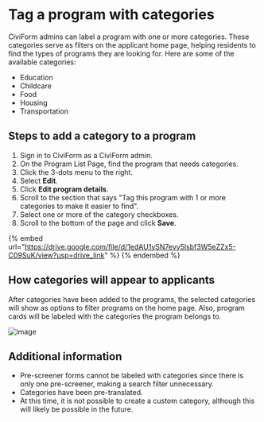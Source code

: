 # Tag a program with categories

CiviForm admins can label a program with one or more categories.  These categories serve as filters on the applicant home page, helping residents to find the types of programs they are looking for.  Here are some of the available categories:
- Education
- Childcare
- Food
- Housing
- Transportation

## Steps to add a category to a program

1. Sign in to CiviForm as a CiviForm admin.
2. On the Program List Page, find the program that needs categories.
3. Click the 3-dots menu to the right.
4. Select **Edit**.
5. Click **Edit program details**.
6. Scroll to the section that says "Tag this program with 1 or more categories to make it easier to find".
7. Select one or more of the category checkboxes.
8. Scroll to the bottom of the page and click **Save**.


{% embed url="https://drive.google.com/file/d/1edAU1ySN7evy5lsbf3W5eZZx5-C09SuK/view?usp=drive_link" %} {% endembed %}

## How categories will appear to applicants
After categories have been added to the programs, the selected categories will show as options to filter programs on the home page.  Also, program cards will be labeled with the categories the program belongs to.

![image](https://github.com/user-attachments/assets/6ff21be5-9a38-4e23-8c4e-60fa9f029a5e)


## Additional information 
- Pre-screener forms cannot be labeled with categories since there is only one pre-screener, making a search filter unnecessary.
- Categories have been pre-translated.
- At this time, it is not possible to create a custom category, although this will likely be possible in the future.
